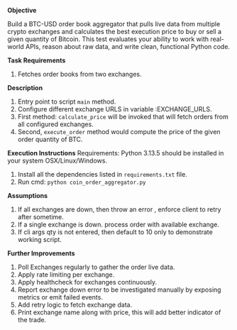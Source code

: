 **Objective**

Build a BTC-USD order book aggregator that pulls live data from multiple crypto exchanges and calculates the best execution price to buy or sell a given quantity of Bitcoin. This test evaluates your ability to work with real-world APIs, reason about raw data, and write clean, functional Python code.

**Task Requirements**
1. Fetches order books from two exchanges.


**Description**
1. Entry point to script `main` method.
2. Configure different exchange URLS in variable :EXCHANGE_URLS.
3. First method: `calculate_price` will be invoked that will fetch orders from all configured exchanges.
4. Second, `execute_order` method would compute the price of the given order quantity of BTC.


**Execution Instructions**
Requirements: Python 3.13.5 should be installed in your system OSX/Linux/Windows.

1. Install all the dependencies listed in `requirements.txt` file.
2. Run cmd: `python coin_order_aggregator.py`

**Assumptions**
1. If all exchanges are down, then throw an error , enforce client to retry after sometime.
2. If a single exchange is down. process order with available exchange.
3. If cli args qty is not entered, then default to 10 only to demonstrate working script.

**Further Improvements**
1. Poll Exchanges regularly to gather the order live data. 
2. Apply rate limiting per exchange.
3. Apply healthcheck for exchanges continuously.
4. Report exchange down error to be investigated manually by exposing metrics or emit failed events.
5. Add retry logic to fetch exchange data.
6. Print exchange name along with price, this will add better indicator of the trade.

